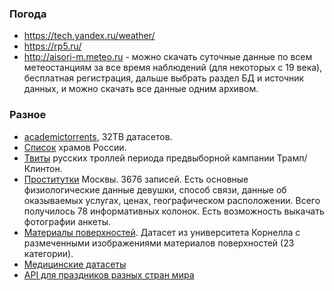 ### Погода
* https://tech.yandex.ru/weather/
* https://rp5.ru/
* http://aisori-m.meteo.ru - можно скачать суточные данные по всем метеостанциям за все время наблюдений (для некоторых с 19 века), бесплатная регистрация, дальше выбрать раздел БД и источник данных, и можно скачать все данные одним архивом.

### Разное
* [academictorrents](http://academictorrents.com/), 32TB датасетов.
* [Список](http://unro.minjust.ru/NKOs.aspx) храмов России.
* [Твиты](https://github.com/fivethirtyeight/russian-troll-tweets/) русских троллей периода предвыборной кампании Трамп/Клинтон.
* [Проститутки](https://github.com/DenisVorotyntsev/LowSocialResponsibilityDataset) Москвы. 3676 записей. Есть основные физиологические данные девушки, способ связи, данные об оказываемых услугах, ценах, географическом расположении. Всего получилось 78 информативных колонок. Есть возможность выкачать фотографии анкеты.
* [Материалы поверхностей](http://opensurfaces.cs.cornell.edu/publications/minc/). Датасет из университета Корнелла с размеченными изображениями материалов поверхностей (23 категории).
* [Медицинские датасеты](https://github.com/beamandrew/medical-data)
* [API для праздников разных стран мира](https://date.nager.at/Home/Api)

